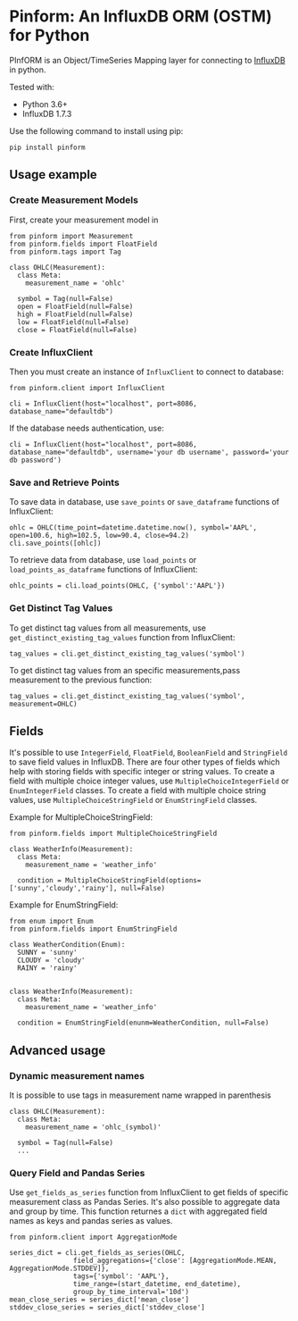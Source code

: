 # Pinform: An InfluxDB ORM (OSTM) for Python

PInfORM is an Object/TimeSeries Mapping layer for connecting to [InfluxDB](https://www.influxdata.com/) in python.

Tested with:
* Python 3.6+
* InfluxDB 1.7.3

Use the following command to install using pip:
```
pip install pinform
```

## Usage example
### Create Measurement Models
First, create your measurement model in 
```
from pinform import Measurement
from pinform.fields import FloatField
from pinform.tags import Tag

class OHLC(Measurement):
  class Meta:
    measurement_name = 'ohlc'

  symbol = Tag(null=False)
  open = FloatField(null=False)
  high = FloatField(null=False)
  low = FloatField(null=False)
  close = FloatField(null=False)
```

### Create InfluxClient
Then you must create an instance of `InfluxClient` to connect to database:
```
from pinform.client import InfluxClient

cli = InfluxClient(host="localhost", port=8086, database_name="defaultdb")
```

If the database needs authentication, use:
```
cli = InfluxClient(host="localhost", port=8086, database_name="defaultdb", username='your db username', password='your db password')
```


### Save and Retrieve Points
To save data in database, use `save_points` or `save_dataframe` functions of InfluxClient:
```
ohlc = OHLC(time_point=datetime.datetime.now(), symbol='AAPL', open=100.6, high=102.5, low=90.4, close=94.2)
cli.save_points([ohlc])
```

To retrieve data from database, use `load_points` or `load_points_as_dataframe` functions of InfluxClient:
```
ohlc_points = cli.load_points(OHLC, {'symbol':'AAPL'})
```

### Get Distinct Tag Values
To get distinct tag values from all measurements, use `get_distinct_existing_tag_values` function from InfluxClient:
```
tag_values = cli.get_distinct_existing_tag_values('symbol')
```

To get distinct tag values from an specific measurements,pass measurement to the previous function:
```
tag_values = cli.get_distinct_existing_tag_values('symbol', measurement=OHLC)
```



## Fields
It's possible to use `IntegerField`, `FloatField`, `BooleanField` and `StringField` to save field values in InfluxDB.
There are four other types of fields which help with storing fields with specific integer or string values. To create a field with multiple choice integer values, use `MultipleChoiceIntegerField` or `EnumIntegerField` classes. To create a field with multiple choice string values, use `MultipleChoiceStringField` or `EnumStringField` classes.

Example for MultipleChoiceStringField:
```
from pinform.fields import MultipleChoiceStringField

class WeatherInfo(Measurement):
  class Meta:
    measurement_name = 'weather_info'
  
  condition = MultipleChoiceStringField(options=['sunny','cloudy','rainy'], null=False)

```

Example for EnumStringField:
```
from enum import Enum
from pinform.fields import EnumStringField

class WeatherCondition(Enum):
  SUNNY = 'sunny'
  CLOUDY = 'cloudy'
  RAINY = 'rainy'


class WeatherInfo(Measurement):
  class Meta:
    measurement_name = 'weather_info'
  
  condition = EnumStringField(enunm=WeatherCondition, null=False)

```



## Advanced usage

### Dynamic measurement names
It is possible to use tags in measurement name wrapped in parenthesis
```
class OHLC(Measurement):
  class Meta:
    measurement_name = 'ohlc_(symbol)'
  
  symbol = Tag(null=False)
  ...
```

### Query Field and Pandas Series
Use `get_fields_as_series` function from InfluxClient to get fields of specific measurement class as Pandas Series. It's also possible to aggregate data and group by time. This function returnes a `dict` with aggregated field names as keys and pandas series as values.
```
from pinform.client import AggregationMode

series_dict = cli.get_fields_as_series(OHLC, 
                field_aggregations={'close': [AggregationMode.MEAN, AggregationMode.STDDEV]},
                tags={'symbol': 'AAPL'},
                time_range=(start_datetime, end_datetime),
                group_by_time_interval='10d')
mean_close_series = series_dict['mean_close']
stddev_close_series = series_dict['stddev_close']
```
